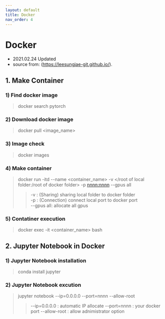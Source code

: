 ```yaml
---
layout: default
title: Docker
nav_order: 4
---
```


# Docker
- 2021.02.24 Updated
- source from: (https://leesungjae-git.github.io/).

## 1. Make Container
### 1) Find docker image  
   > docker search pytorch  

### 2) Download docker image  
   > docker pull <image_name>

### 3) Image check  
   > docker images  

### 4) Make container 
   > docker run -itd --name <container_name> -v </root of local folder:/root of docker folder> -p <nnnn:nnnn> --gpus all
   > > -v : (Sharing) sharing local folder to docker folder  
   > > -p : (Connection) connect local port to docker port  
   > > --gpus all: allocate all gpus 

### 5) Contatiner execution  
   > docker exec -it <container_name> bash
   
## 2. Jupyter Notebook in Docker
### 1) Jupyter Notebook installation
   > conda install jupyter  

### 2) Jupyter Notebook excution
   > jupyter notebook --ip=0.0.0.0 --port=nnnn --allow-root
   > > --ip=0.0.0.0 : automatic IP allocate
   > > --port=nnnn : your docker port
   > > --allow-root : allow adnimistrator option
